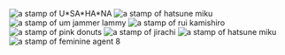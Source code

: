 ![a stamp of U\*SA\*HA\*NA](https://cdn.discordapp.com/attachments/1076988650849583234/1208558622771257374/stamp1.png?ex=65e3b8ed&is=65d143ed&hm=40bd64fc85417d6d954f9239313207dfdeebee36120bb55c2e4e9202a4f7d2d5&) ![a stamp of hatsune miku](https://cdn.discordapp.com/attachments/1076988650849583234/1208558839629086790/stamp2.png?ex=65e3b921&is=65d14421&hm=a42140c70d08b03bafb9819ae61626bef00308e593104a03a8e2546d2007f75f&) ![a stamp of um jammer lammy](https://cdn.discordapp.com/attachments/1076988650849583234/1208558851906076743/stamp3.png?ex=65e3b924&is=65d14424&hm=cbfab188e84a1111b36816d27a437a3b9bf6e3eeb55d8f6dc8d8b7582297b7d4&) ![a stamp of rui kamishiro](https://cdn.discordapp.com/attachments/1076988650849583234/1208568671254093834/stamp9.png?ex=65e3c249&is=65d14d49&hm=d6924ef5aff9dbe8a92d0455d1212b8a63c1b21c8cd77e0e29e774cc5a687bc6&) ![a stamp of pink donuts](https://cdn.discordapp.com/attachments/1076988650849583234/1208566536386781215/stamp5.png?ex=65e3c04c&is=65d14b4c&hm=42c92152a6e80cc30429dc26dcca523ea01e749c374366c017f8873a469fabbf&) ![a stamp of jirachi](https://cdn.discordapp.com/attachments/1076988650849583234/1208568426272923728/stamp8.png?ex=65e3c20e&is=65d14d0e&hm=020b2fa565b25623a4b0ff846a969707d6698deb0c1f3a85202ac47726d25273&) ![a stamp of hatsune miku](https://cdn.discordapp.com/attachments/1076988650849583234/1208578191002706010/stamp_16.png?ex=65e3cb27&is=65d15627&hm=f3c6081cec4b8ba6f4add6e36c69bcdc4456fe576654d53b394c68c46298526c&) ![a stamp of feminine agent 8](https://cdn.discordapp.com/attachments/1076988650849583234/1208575335130734602/stamp_14.png?ex=65e3c87e&is=65d1537e&hm=217b51ca65f82c2989998bd49633e8a5eb17e49a98d9a417d3f588949ec10fd8&)
